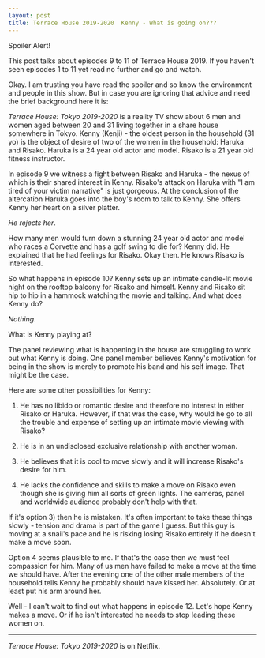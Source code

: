 ```yaml
---
layout: post
title: Terrace House 2019-2020  Kenny - What is going on??? 
---
```


<div class="message">
  Spoiler Alert!  
  
  This post talks about episodes 9 to 11 of Terrace House 2019.  If you haven't seen episodes 1 to 11 yet read no further
  and go and watch.
</div>

Okay.  I am trusting you have read the spoiler and so know the environment and people in this show.  But in case you are 
ignoring that advice and need the brief background here it is:

_Terrace House: Tokyo 2019-2020_ is a reality TV show about 6 men and women aged between 20 and 31 living together in a 
share house somewhere in Tokyo.  Kenny (Kenji) - the oldest person in the household (31 yo) is the object of desire of 
two of the women in the household: Haruka and Risako.  Haruka is a 24 year old actor and model.  Risako is a 21 year old fitness 
instructor.

In episode 9 we witness a fight between Risako and Haruka - the nexus of which is their shared interest in Kenny. 
Risako's attack on Haruka with "I am tired of your victim narrative" is just gorgeous.  At the conclusion of the 
altercation Haruka goes into the boy's room to talk to Kenny.  She offers Kenny her heart on a silver platter.

_He rejects her_.

How many men would turn down a stunning 24 year old actor and model who races a Corvette and has a golf swing to die for?  Kenny did.  He explained that he had feelings for Risako.  Okay then. He knows
Risako is interested.

So what happens in episode 10?  Kenny sets up an intimate candle-lit movie night on the rooftop balcony for Risako and 
himself.  Kenny and Risako sit hip to hip in a hammock watching the movie and talking.  And what does Kenny do? 

_Nothing_.  

What is Kenny playing at?

The panel reviewing what is happening in the house are struggling to work out what Kenny is doing.  One panel member believes Kenny's motivation for being in the show is merely to promote his band and his self image.
That might be the case.

Here are some other possibilities for Kenny:

 1) He has no libido or romantic desire and therefore no interest in either Risako or Haruka.  However, if that was
 the case, why would he go to all the trouble and expense of setting up an intimate movie viewing with Risako?
 
 2) He is in an undisclosed exclusive relationship with another woman. 
 
 3) He believes that it is cool to move slowly and it will increase Risako's desire for him.
 
 4) He lacks the confidence and skills to make a move on Risako even though she is giving him all sorts
 of green lights.  The cameras, panel and worldwide audience probably don't help with that.

If it's option 3) then he is mistaken.  It's often important to take these things slowly - tension and drama is part of 
the game I guess.  But this guy is moving at a snail's pace and he is risking losing Risako entirely if he doesn't make a move soon.

Option 4 seems plausible to me.  If that's the case then we must feel compassion for him.  Many of us 
men have failed to make a move at the time we should have.  After the evening one of the other male members of the 
household tells Kenny he probably should have kissed her.  Absolutely.  Or at least put his arm around her.
 
Well - I can't wait to find out what happens in episode 12.  Let's hope Kenny makes a move.  Or if he isn't interested
he needs to stop leading these women on.

----
 
_Terrace House: Tokyo 2019-2020_ is on Netflix.
